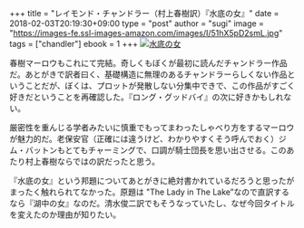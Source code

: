 +++
title = "レイモンド・チャンドラー（村上春樹訳）『水底の女』"
date = 2018-02-03T20:19:30+09:00
type = "post"
author = "sugi"
image = "https://images-fe.ssl-images-amazon.com/images/I/51hX5pD2smL.jpg"
tags = ["chandler"]
ebook = 1
+++
<a href="http://www.amazon.co.jp/exec/obidos/ASIN/4152097280/chezsugi-22/ref=nosim/" name="amazletlink" target="_blank"><img src="https://images-fe.ssl-images-amazon.com/images/I/51hX5pD2smL.jpg" alt="水底の女" class="alignleft" /></a>

春樹マーロウもこれにて完結。奇しくもぼくが最初に読んだチャンドラー作品だ。あとがきで訳者曰く、基礎構造に無理のあるチャンドラーらしくない作品ということだが、ぼくは、プロットが発散しない分集中できで、この作品がすごく好きだということを再確認した。『ロング・グッドバイ』の次に好きかもしれない。

厳密性を重んじる学者みたいに慎重でもってまわったしゃべり方をするマーロウが魅力的だ。老保安官（正確には違うけど、わかりやすくそう呼んでおく）ジム・バットンもとてもチャーミングで、口調が騎士団長を思い出させる。このあたり村上春樹ならではの訳だったと思う。

『水底の女』という邦題についてあとがきに絶対書かれているだろうと思ったがまったく触れられてなかった。原題は "The Lady in The Lake”なので直訳するなら『湖中の女』なのだ。清水俊二訳でもそうなっていたし、なぜ今回タイトルを変えたのか理由が知りたい。 




